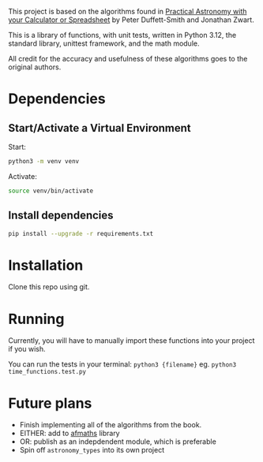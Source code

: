 This project is based on the algorithms found in [Practical Astronomy with your Calculator or Spreadsheet](https://www.cambridge.org/de/universitypress/subjects/physics/amateur-and-popular-astronomy/practical-astronomy-your-calculator-or-spreadsheet-4th-edition?format=PB&isbn=9781108436076) by Peter Duffett-Smith and Jonathan Zwart.

This is a library of functions, with unit tests, written in Python 3.12, the standard library, unittest framework, and the math module.

All credit for the accuracy and usefulness of these algorithms goes to the original authors.

# Dependencies

## Start/Activate a Virtual Environment

Start:

```bash
python3 -m venv venv
```

Activate:

```bash
source venv/bin/activate
```

## Install dependencies

```bash
pip install --upgrade -r requirements.txt
```

# Installation

Clone this repo using git.

# Running

Currently, you will have to manually import these functions into your project if you wish.

You can run the tests in your terminal: `python3 {filename}` eg. `python3 time_functions.test.py`

# Future plans

- Finish implementing all of the algorithms from the book.
- EITHER: add to [afmaths](https://pypi.org/project/afmaths/) library
- OR: publish as an indepdendent module, which is preferable
- Spin off `astronomy_types` into its own project
